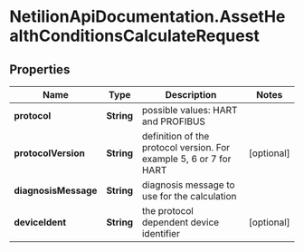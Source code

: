 # NetilionApiDocumentation.AssetHealthConditionsCalculateRequest

## Properties
Name | Type | Description | Notes
------------ | ------------- | ------------- | -------------
**protocol** | **String** | possible values: HART and PROFIBUS | 
**protocolVersion** | **String** | definition of the protocol version. For example 5, 6 or 7 for HART | [optional] 
**diagnosisMessage** | **String** | diagnosis message to use for the calculation | 
**deviceIdent** | **String** | the protocol dependent device identifier | [optional] 


